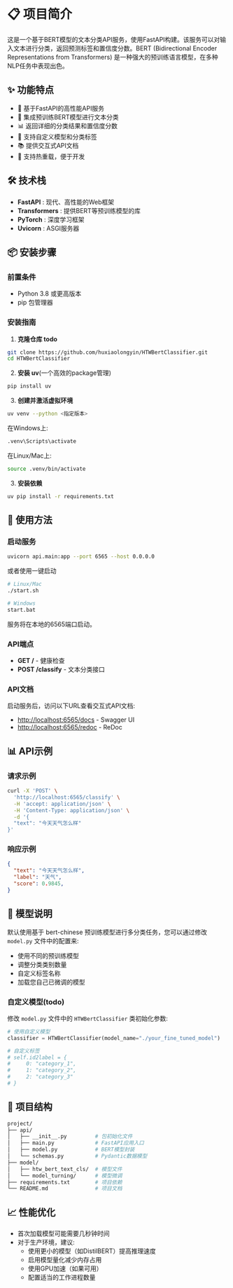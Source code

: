 # 📋 项目简介

这是一个基于BERT模型的文本分类API服务，使用FastAPI构建。该服务可以对输入文本进行分类，返回预测标签和置信度分数。BERT (Bidirectional Encoder Representations from Transformers) 是一种强大的预训练语言模型，在多种NLP任务中表现出色。

## ✨ 功能特点

* 🚀 基于FastAPI的高性能API服务
* 🧠 集成预训练BERT模型进行文本分类
* 📊 返回详细的分类结果和置信度分数
* 📝 支持自定义模型和分类标签
* 📚 提供交互式API文档
* 🔄 支持热重载，便于开发

## 🛠️ 技术栈

* **FastAPI** : 现代、高性能的Web框架
* **Transformers** : 提供BERT等预训练模型的库
* **PyTorch** : 深度学习框架
* **Uvicorn** : ASGI服务器

## 📦 安装步骤

### 前置条件

* Python 3.8 或更高版本
* pip 包管理器

### 安装指南

1. **克隆仓库 todo**

```bash
git clone https://github.com/huxiaolongyin/HTWBertClassifier.git
cd HTWBertClassifier
```

2. **安装 uv**(一个高效的package管理)

```bash
pip install uv
```

3. **创建并激活虚拟环境**

```bash
uv venv --python <指定版本>
```

在Windows上:

```bash
.venv\Scripts\activate
```

在Linux/Mac上:

```bash
source .venv/bin/activate
```

3. **安装依赖**

```bash
uv pip install -r requirements.txt
```

## 🚀 使用方法

### 启动服务

```bash
uvicorn api.main:app --port 6565 --host 0.0.0.0
```

或者使用一键启动

```bash
# Linux/Mac
./start.sh

# Windows
start.bat
```

服务将在本地的6565端口启动。

### API端点

* **GET /** - 健康检查
* **POST /classify** - 文本分类接口

### API文档

启动服务后，访问以下URL查看交互式API文档:

* [http://localhost:6565/docs](command:_cody.vscode.open?%22http%3A%2F%2Flocalhost%3A8000%2Fdocs%22) - Swagger UI
* [http://localhost:6565/redoc](command:_cody.vscode.open?%22http%3A%2F%2Flocalhost%3A8000%2Fredoc%22) - ReDoc

## 📊 API示例

### 请求示例

```bash
curl -X 'POST' \
  'http://localhost:6565/classify' \
  -H 'accept: application/json' \
  -H 'Content-Type: application/json' \
  -d '{
  "text": "今天天气怎么样"
}'
```

### 响应示例

```json
{
  "text": "今天天气怎么样",
  "label": "天气",
  "score": 0.9845,
}
```

## 🧠 模型说明

默认使用基于 bert-chinese 预训练模型进行多分类任务，您可以通过修改 `model.py` 文件中的配置来:

* 使用不同的预训练模型
* 调整分类类别数量
* 自定义标签名称
* 加载您自己已微调的模型

### 自定义模型(todo)

修改 `model.py` 文件中的 `HTWBertClassifier` 类初始化参数:

```python
# 使用自定义模型
classifier = HTWBertClassifier(model_name="./your_fine_tuned_model")

# 自定义标签
# self.id2label = {
#     0: "category_1", 
#     1: "category_2", 
#     2: "category_3"
# }
```

## 🔧 项目结构

```bash
project/
├── api/
│   ├── __init__.py         # 包初始化文件
│   ├── main.py             # FastAPI应用入口
│   ├── model.py            # BERT模型封装
│   └── schemas.py          # Pydantic数据模型
├── model/
│   ├── htw_bert_text_cls/  # 模型文件
│   └── model_turning/      # 模型微调
├── requirements.txt        # 项目依赖
└── README.md               # 项目文档
```

## 📈 性能优化

* 首次加载模型可能需要几秒钟时间
* 对于生产环境，建议:
  * 使用更小的模型（如DistilBERT）提高推理速度
  * 启用模型量化减少内存占用
  * 使用GPU加速（如果可用）
  * 配置适当的工作进程数量
